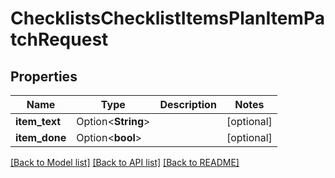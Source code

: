 # ChecklistsChecklistItemsPlanItemPatchRequest

## Properties

Name | Type | Description | Notes
------------ | ------------- | ------------- | -------------
**item_text** | Option<**String**> |  | [optional]
**item_done** | Option<**bool**> |  | [optional]

[[Back to Model list]](../README.md#documentation-for-models) [[Back to API list]](../README.md#documentation-for-api-endpoints) [[Back to README]](../README.md)


